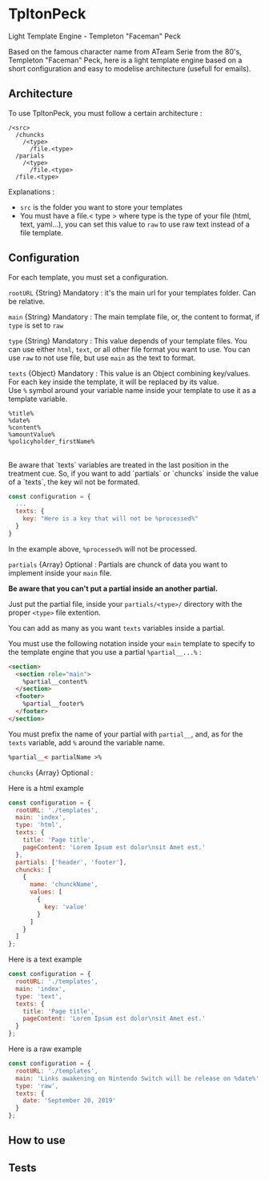 # TpltonPeck

Light Template Engine - Templeton "Faceman" Peck

Based on the famous character name from ATeam Serie from the 80's, Templeton "Faceman" Peck,
here is a light template engine based on a short configuration and easy to modelise architecture (usefull for emails).

## Architecture

To use TpltonPeck, you must follow a certain architecture :

```shell
/<src>
  /chuncks
    /<type>
      /file.<type>
  /parials
    /<type>
      /file.<type>
  /file.<type>
```

Explanations :

- `src` is the folder you want to store your templates
- You must have a file.< type > where type is the type of your file (html, text, yaml...), you can set this value to `raw` to use raw text instead of a file template.

## Configuration

For each template, you must set a configuration.

`rootURL` {String} Mandatory : it's the main url for your templates folder. Can be relative.

`main` {String} Mandatory : The main template file, or, the content to format, if `type` is set to `raw`

`type` {String} Mandatory : This value depends of your template files. You can use either `html`, `text`, or all other file format you want to use. You can use `raw` to not use file, but use `main` as the text to format.

`texts` {Object} Mandatory : This value is an Object combining key/values. For each key inside the template, it will be replaced by its value. <br />
Use `%` symbol around your variable name inside your template to use it as a template variable.

```
%title%
%date%
%content%
%amountValue%
%policyholder_firstName%
```

<br />
Be aware that `texts` variables are treated in the last position in the treatment cue. So, if you want to add `partials` or `chuncks` inside the value of a `texts`, the key wil not be formated.

```javascript
const configuration = {
  ...
  texts: {
    key: "Here is a key that will not be %processed%"
  }
}
```

In the example above, `%processed%` will not be processed.

`partials` {Array} Optional : Partials are chunck of data you want to implement inside your `main` file.

**Be aware that you can't put a partial inside an another partial.**

Just put the partial file, inside your `partials/<type>/` directory with the proper `<type>` file extention.<br/>

You can add as many as you want `texts` variables inside a partial.

You must use the following notation inside your `main` template to specify to the template engine that you use a partial `%partial__...%` :

```html
<section>
  <section role="main">
    %partial__content%
  </section>
  <footer>
    %partial__footer%
  </footer>
</section>
```

You must prefix the name of your partial with `partial__`, and, as for the `texts` variable, add `%` around the variable name.

```html
%partial__< partialName >%
```

`chuncks` {Array} Optional :

Here is a html example

```javascript
const configuration = {
  rootURL: './templates',
  main: 'index',
  type: 'html',
  texts: {
    title: 'Page title',
    pageContent: 'Lorem Ipsum est dolor\nsit Amet est.'
  },
  partials: ['header', 'footer'],
  chuncks: [
    {
      name: 'chunckName',
      values: [
        {
          key: 'value'
        }
      ]
    }
  ]
};
```

Here is a text example

```javascript
const configuration = {
  rootURL: './templates',
  main: 'index',
  type: 'text',
  texts: {
    title: 'Page title',
    pageContent: 'Lorem Ipsum est dolor\nsit Amet est.'
  }
};
```

Here is a raw example

```javascript
const configuration = {
  rootURL: './templates',
  main: 'Links awakening on Nintendo Switch will be release on %date%',
  type: 'raw',
  texts: {
    date: 'September 20, 2019'
  }
};
```

## How to use

## Tests

```

```

